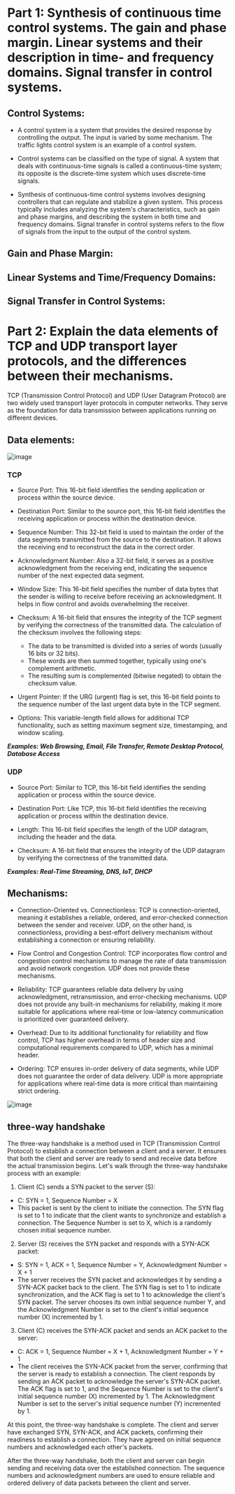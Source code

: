 # Part 1: Synthesis of continuous time control systems. The gain and phase margin. Linear systems and their description in time- and frequency domains. Signal transfer in control systems.

## Control Systems:

- A control system is a system that provides the desired response by controlling the output. The input is varied by some mechanism. The traffic lights control system is an example of a control system. 

- Control systems can be classified on the type of signal. A system that deals with continuous-time signals is called a continuous-time system; its opposite is the discrete-time system which uses discrete-time signals. 

- Synthesis of continuous-time control systems involves designing controllers that can regulate and stabilize a given system. This process typically includes analyzing the system's characteristics, such as gain and phase margins, and describing the system in both time and frequency domains. Signal transfer in control systems refers to the flow of signals from the input to the output of the control system.

## Gain and Phase Margin:

## Linear Systems and Time/Frequency Domains:

## Signal Transfer in Control Systems:

# Part 2: Explain the data elements of TCP and UDP transport layer protocols, and the differences between their mechanisms.
TCP (Transmission Control Protocol) and UDP (User Datagram Protocol) are two widely used transport layer protocols in computer networks. They serve as the foundation for data transmission between applications running on different devices.

## Data elements:

![image](https://github.com/Darwish-md/State-Exam-2023/assets/72353586/d63f6ad0-cb9a-42ad-bf94-9fe6e7aa8e64)

### TCP
- Source Port: This 16-bit field identifies the sending application or process within the source device.

- Destination Port: Similar to the source port, this 16-bit field identifies the receiving application or process within the destination device.

- Sequence Number: This 32-bit field is used to maintain the order of the data segments transmitted from the source to the destination. It allows the receiving end to reconstruct the data in the correct order.

- Acknowledgment Number: Also a 32-bit field, it serves as a positive acknowledgment from the receiving end, indicating the sequence number of the next expected data segment.

- Window Size: This 16-bit field specifies the number of data bytes that the sender is willing to receive before receiving an acknowledgment. It helps in flow control and avoids overwhelming the receiver.

- Checksum: A 16-bit field that ensures the integrity of the TCP segment by verifying the correctness of the transmitted data. The calculation of the checksum involves the following steps:
  - The data to be transmitted is divided into a series of words (usually 16 bits or 32 bits).
  - These words are then summed together, typically using one's complement arithmetic.
  - The resulting sum is complemented (bitwise negated) to obtain the checksum value.

- Urgent Pointer: If the URG (urgent) flag is set, this 16-bit field points to the sequence number of the last urgent data byte in the TCP segment.

- Options: This variable-length field allows for additional TCP functionality, such as setting maximum segment size, timestamping, and window scaling.

***Examples: Web Browsing, Email, File Transfer, Remote Desktop Protocol, Database Access***

### UDP
- Source Port: Similar to TCP, this 16-bit field identifies the sending application or process within the source device.

- Destination Port: Like TCP, this 16-bit field identifies the receiving application or process within the destination device.

- Length: This 16-bit field specifies the length of the UDP datagram, including the header and the data.

- Checksum: A 16-bit field that ensures the integrity of the UDP datagram by verifying the correctness of the transmitted data.

***Examples: Real-Time Streaming, DNS, IoT, DHCP***

## Mechanisms:

- Connection-Oriented vs. Connectionless: TCP is connection-oriented, meaning it establishes a reliable, ordered, and error-checked connection between the sender and receiver. UDP, on the other hand, is connectionless, providing a best-effort delivery mechanism without establishing a connection or ensuring reliability.

- Flow Control and Congestion Control: TCP incorporates flow control and congestion control mechanisms to manage the rate of data transmission and avoid network congestion. UDP does not provide these mechanisms.

- Reliability: TCP guarantees reliable data delivery by using acknowledgment, retransmission, and error-checking mechanisms. UDP does not provide any built-in mechanisms for reliability, making it more suitable for applications where real-time or low-latency communication is prioritized over guaranteed delivery.

- Overhead: Due to its additional functionality for reliability and flow control, TCP has higher overhead in terms of header size and computational requirements compared to UDP, which has a minimal header.

- Ordering: TCP ensures in-order delivery of data segments, while UDP does not guarantee the order of data delivery. UDP is more appropriate for applications where real-time data is more critical than maintaining strict ordering.

![image](https://github.com/Darwish-md/State-Exam-2023/assets/72353586/521e79ad-fa11-47e0-be43-04e56fa5ceb3)

## three-way handshake
The three-way handshake is a method used in TCP (Transmission Control Protocol) to establish a connection between a client and a server. It ensures that both the client and server are ready to send and receive data before the actual transmission begins. Let's walk through the three-way handshake process with an example:

1. Client (C) sends a SYN packet to the server (S):
- C: SYN = 1, Sequence Number = X
- This packet is sent by the client to initiate the connection. The SYN flag is set to 1 to indicate that the client wants to synchronize and establish a connection. The Sequence Number is set to X, which is a randomly chosen initial sequence number.

2. Server (S) receives the SYN packet and responds with a SYN-ACK packet:
- S: SYN = 1, ACK = 1, Sequence Number = Y, Acknowledgment Number = X + 1
- The server receives the SYN packet and acknowledges it by sending a SYN-ACK packet back to the client. The SYN flag is set to 1 to indicate synchronization, and the ACK flag is set to 1 to acknowledge the client's SYN packet. The server chooses its own initial sequence number Y, and the Acknowledgment Number is set to the client's initial sequence number (X) incremented by 1.

3. Client (C) receives the SYN-ACK packet and sends an ACK packet to the server:
- C: ACK = 1, Sequence Number = X + 1, Acknowledgment Number = Y + 1
- The client receives the SYN-ACK packet from the server, confirming that the server is ready to establish a connection. The client responds by sending an ACK packet to acknowledge the server's SYN-ACK packet. The ACK flag is set to 1, and the Sequence Number is set to the client's initial sequence number (X) incremented by 1. The Acknowledgment Number is set to the server's initial sequence number (Y) incremented by 1.

At this point, the three-way handshake is complete. The client and server have exchanged SYN, SYN-ACK, and ACK packets, confirming their readiness to establish a connection. They have agreed on initial sequence numbers and acknowledged each other's packets.

After the three-way handshake, both the client and server can begin sending and receiving data over the established connection. The sequence numbers and acknowledgment numbers are used to ensure reliable and ordered delivery of data packets between the client and server.
